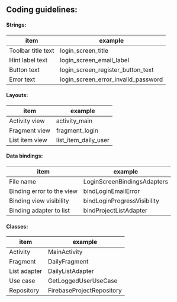 ## Coding guidelines:

#### Strings:

| item               | example                             |
|--------------------|-------------------------------------|
| Toolbar title text | login_screen_title                  |
| Hint label text    | login_screen_email_label            |
| Button text        | login_screen_register_button_text   |
| Error text         | login_screen_error_invalid_password |


#### Layouts:

| item           | example              |
|----------------|----------------------|
| Activity view  | activity_main        |
| Fragment view  | fragment_login       |
| List item view | list_item_daily_user |

#### Data bindings:

| item                      | example                     |
|---------------------------|-----------------------------|
| File name                 | LoginScreenBindingsAdapters |
| Binding error to the view | bindLoginEmailError         |
| Binding view visibility   | bindLoginProgressVisibility |
| Binding adapter to list   | bindProjectListAdapter      |

#### Classes:

| item         | example                   |
|--------------|---------------------------|
| Activity     | MainActivity              |
| Fragment     | DailyFragment             |
| List adapter | DailyListAdapter          |
| Use case     | GetLoggedUserUseCase      |
| Repository   | FirebaseProjectRepository |
